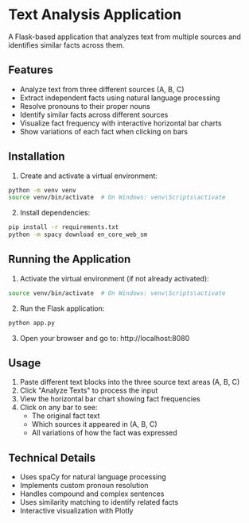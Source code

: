 # Text Analysis Application

A Flask-based application that analyzes text from multiple sources and identifies similar facts across them.

## Features

- Analyze text from three different sources (A, B, C)
- Extract independent facts using natural language processing
- Resolve pronouns to their proper nouns
- Identify similar facts across different sources
- Visualize fact frequency with interactive horizontal bar charts
- Show variations of each fact when clicking on bars

## Installation

1. Create and activate a virtual environment:
```bash
python -m venv venv
source venv/bin/activate  # On Windows: venv\Scripts\activate
```

2. Install dependencies:
```bash
pip install -r requirements.txt
python -m spacy download en_core_web_sm
```

## Running the Application

1. Activate the virtual environment (if not already activated):
```bash
source venv/bin/activate  # On Windows: venv\Scripts\activate
```

2. Run the Flask application:
```bash
python app.py
```

3. Open your browser and go to: http://localhost:8080

## Usage

1. Paste different text blocks into the three source text areas (A, B, C)
2. Click "Analyze Texts" to process the input
3. View the horizontal bar chart showing fact frequencies
4. Click on any bar to see:
   - The original fact text
   - Which sources it appeared in (A, B, C)
   - All variations of how the fact was expressed

## Technical Details

- Uses spaCy for natural language processing
- Implements custom pronoun resolution
- Handles compound and complex sentences
- Uses similarity matching to identify related facts
- Interactive visualization with Plotly
